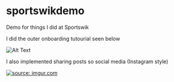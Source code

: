 # sportswikdemo
Demo for things I did at Sportswik

I did the outer onboarding tutourial seen below

![Alt Text](https://thumbs.gfycat.com/FrenchFrayedDoctorfish-size_restricted.gif)

I also implemented sharing posts so social media (Instagram style)

<a href="https://imgur.com/meaNYLN"><img src="https://i.imgur.com/meaNYLN.gif" title="source: imgur.com" /></a>
